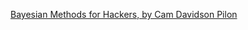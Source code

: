 [Bayesian Methods for Hackers, by Cam Davidson Pilon](https://dataorigami.net/Probabilistic-Programming-and-Bayesian-Methods-for-Hackers/)
